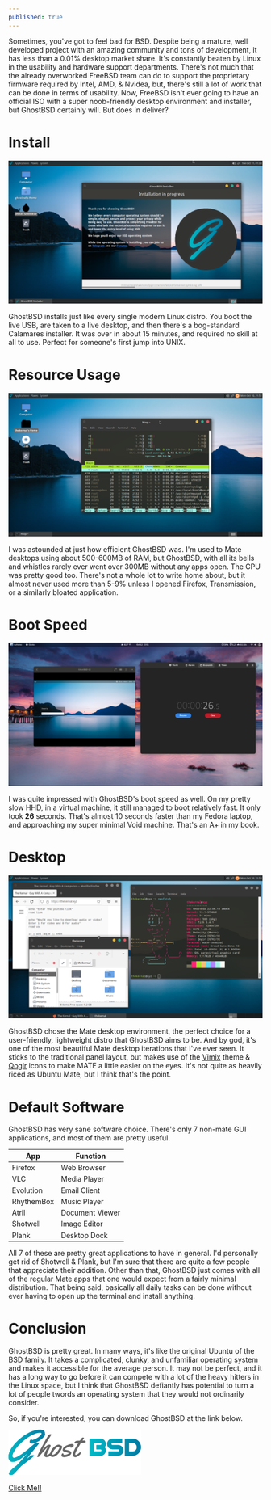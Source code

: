 ```yaml
---
published: true
---
```

Sometimes, you've got to feel bad for BSD. Despite being a mature, well developed project with an amazing community and tons of development, it has less than a 0.01% desktop market share. It's constantly beaten by Linux in the usability and hardware support departments. There's not much that the already overworked FreeBSD team can do to support the proprietary firmware required by Intel, AMD, & Nvidea, but, there's still a lot of work that can be done in terms of usability. Now, FreeBSD isn't ever going to have an official ISO with a super noob-friendly desktop environment and installer, but GhostBSD certainly will. But does in deliver?   

# Install 

![GhostInstall](/images/GhostInstall.png)

GhostBSD installs just like every single modern Linux distro. You boot the live USB, are taken to a live desktop, and then there's a bog-standard Calamares installer. It was over in about 15 minutes, and required no skill at all to use. Perfect for someone's first jump into UNIX. 

# Resource Usage 

![GhostResource](/images/GhostResource.png)

I was astounded at just how efficient GhostBSD was. I'm used to Mate desktops using about 500-600MB of RAM, but GhostBSD, with all its bells and whistles rarely ever went over 300MB without any apps open. The CPU was pretty good too. There's not a whole lot to write home about, but it almost never used more than 5-9% unless I opened Firefox, Transmission, or a similarly bloated application. 

# Boot Speed 

![GhostBoot](/images/GhostBoot.png)

I was quite impressed with GhostBSD's boot speed as well. On my pretty slow HHD, in a virtual machine, it still managed to boot relatively fast. It only took **26** seconds. That's almost 10 seconds faster than my Fedora laptop, and approaching my super minimal Void machine. That's an A+ in my book. 

# Desktop 

![GhostDesktop](/images/GhostDesktop.png)

GhostBSD chose the Mate desktop environment, the perfect choice for a user-friendly, lightweight distro that GhostBSD aims to be. And by god, it's one of the most beautiful Mate desktop iterations that I've ever seen. It sticks to the traditional panel layout, but makes use of the [Vimix](https://github.com/vinceliuice/vimix-gtk-themes) theme & [Qogir](https://github.com/vinceliuice/Qogir-icon-theme) icons to make MATE a little easier on the eyes. It's not quite as heavily riced as Ubuntu Mate, but I think that's the point. 

# Default Software 

GhostBSD has very sane software choice. There's only 7 non-mate GUI applications, and most of them are pretty useful. 

| App | Function | 
|-----|----------|
| Firefox | Web Browser |
| VLC | Media Player | 
| Evolution | Email Client| 
| RhythemBox | Music Player | 
| Atril | Document Viewer | 
| Shotwell | Image Editor | 
| Plank | Desktop Dock | 

All 7 of these are pretty great applications to have in general. I'd personally get rid of Shotwell & Plank, but I'm sure that there are quite a few people that appreciate their addition. Other than that, GhostBSD just comes with all of the regular Mate apps that one would expect from a fairly minimal distribution. That being said, basically all daily tasks can be done without ever having to open up the terminal and install anything. 

# Conclusion 

GhostBSD is pretty great. In many ways, it's like the original Ubuntu of the BSD family. It takes a complicated, clunky, and unfamiliar operating system and makes it accessible for the average person. It may not be perfect, and it has a long way to go before it can compete with a lot of the heavy hitters in the Linux space, but I think that GhostBSD defiantly has potential to turn a lot of people twords an operating system that they would not ordinarily consider. 

So, if you're interested, you can download GhostBSD at the link below. 

![GhostLogo](/images/GhostLogo.png)

[Click Me!!](https://ghostbsd.org/download)

